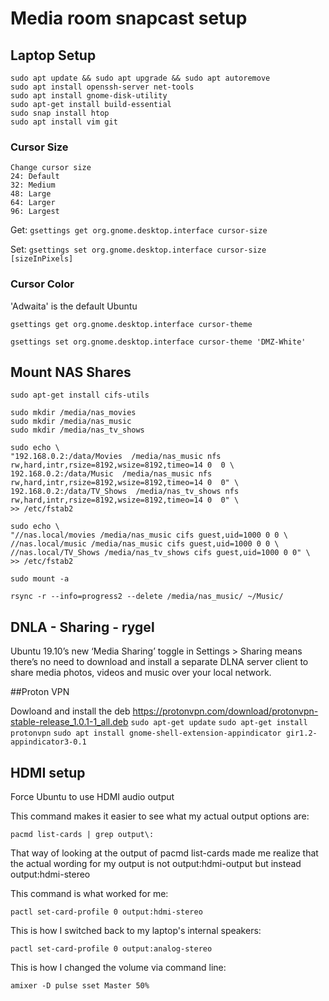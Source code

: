 Media room snapcast setup
=========================

## Laptop Setup

```
sudo apt update && sudo apt upgrade && sudo apt autoremove
sudo apt install openssh-server net-tools
sudo apt install gnome-disk-utility
sudo apt-get install build-essential
sudo snap install htop
sudo apt install vim git
```


### Cursor Size 
```
Change cursor size
24: Default
32: Medium
48: Large
64: Larger
96: Largest
```

Get: `gsettings get org.gnome.desktop.interface cursor-size`

Set: `gsettings set org.gnome.desktop.interface cursor-size [sizeInPixels]`

### Cursor Color
'Adwaita' is the default Ubuntu

`gsettings get org.gnome.desktop.interface cursor-theme`

`gsettings set org.gnome.desktop.interface cursor-theme 'DMZ-White'`


## Mount NAS Shares

`sudo apt-get install cifs-utils`

```
sudo mkdir /media/nas_movies
sudo mkdir /media/nas_music
sudo mkdir /media/nas_tv_shows
```
```
sudo echo \
"192.168.0.2:/data/Movies  /media/nas_music nfs rw,hard,intr,rsize=8192,wsize=8192,timeo=14 0  0 \
192.168.0.2:/data/Music  /media/nas_music nfs rw,hard,intr,rsize=8192,wsize=8192,timeo=14 0  0" \
192.168.0.2:/data/TV_Shows  /media/nas_tv_shows nfs rw,hard,intr,rsize=8192,wsize=8192,timeo=14 0  0" \
>> /etc/fstab2
```

```
sudo echo \
"//nas.local/movies /media/nas_music cifs guest,uid=1000 0 0 \
//nas.local/music /media/nas_music cifs guest,uid=1000 0 0 \
//nas.local/TV_Shows /media/nas_tv_shows cifs guest,uid=1000 0 0" \
>> /etc/fstab2
```

`sudo mount -a`

`rsync -r --info=progress2 --delete /media/nas_music/ ~/Music/`

## DNLA - Sharing - rygel
Ubuntu 19.10’s new ‘Media Sharing’ toggle in Settings > Sharing means there’s no need to download and install a separate DLNA server client to share media photos, videos and music over your local network.


##Proton VPN

Dowloand and install the deb 
https://protonvpn.com/download/protonvpn-stable-release_1.0.1-1_all.deb
`sudo apt-get update`
`sudo apt-get install protonvpn`
`sudo apt install gnome-shell-extension-appindicator gir1.2-appindicator3-0.1`



## HDMI setup

Force Ubuntu to use HDMI audio output

This command makes it easier to see what my actual output options are:

`pacmd list-cards | grep output\:`

That way of looking at the output of pacmd list-cards made me realize that the actual wording for my output is not output:hdmi-output but instead output:hdmi-stereo

This command is what worked for me:

`pactl set-card-profile 0 output:hdmi-stereo`

This is how I switched back to my laptop's internal speakers:

`pactl set-card-profile 0 output:analog-stereo`

This is how I changed the volume via command line:

`amixer -D pulse sset Master 50%`

